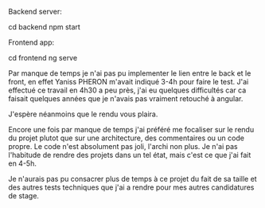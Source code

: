 
Backend server:

cd backend
npm start


Frontend app:

cd frontend
ng serve











Par manque de temps je n'ai pas pu implementer le lien entre le back et le front, en effet Yaniss PHERON m'avait indiqué 3-4h pour faire le test.
J'ai effectué ce travail en 4h30 a peu près, j'ai eu quelques difficultés car ca faisait quelques années que je n'avais pas vraiment retouché à angular.

J'espère néanmoins que le rendu vous plaira.

Encore une fois par manque de temps j'ai préféré me focaliser sur le rendu du projet plutot que sur une architecture, des commentaires ou un code propre.
Le code n'est absolument pas joli, l'archi non plus. Je n'ai pas l'habitude de rendre des projets dans un tel état, mais c'est ce que j'ai fait en 4-5h.

Je n'aurais pas pu consacrer plus de temps à ce projet du fait de sa taille et des autres tests techniques que j'ai a rendre pour mes autres candidatures de stage.
